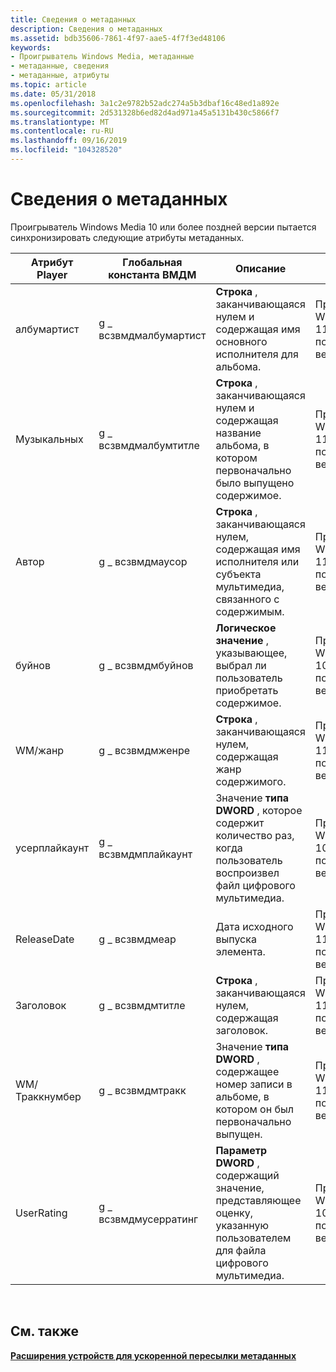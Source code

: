 ```yaml
---
title: Сведения о метаданных
description: Сведения о метаданных
ms.assetid: bdb35606-7861-4f97-aae5-4f7f3ed48106
keywords:
- Проигрыватель Windows Media, метаданные
- метаданные, сведения
- метаданные, атрибуты
ms.topic: article
ms.date: 05/31/2018
ms.openlocfilehash: 3a1c2e9782b52adc274a5b3dbaf16c48ed1a892e
ms.sourcegitcommit: 2d531328b6ed82d4ad971a45a5131b430c5866f7
ms.translationtype: MT
ms.contentlocale: ru-RU
ms.lasthandoff: 09/16/2019
ms.locfileid: "104328520"
---
```

# <a name="about-the-metadata"></a>Сведения о метаданных

Проигрыватель Windows Media 10 или более поздней версии пытается синхронизировать следующие атрибуты метаданных.



| Атрибут Player | Глобальная константа ВМДМ  | Описание                                                                                                 | Требуемая версия                  |
|------------------|-----------------------|-------------------------------------------------------------------------------------------------------------|-----------------------------------|
| албумартист      | g \_ всзвмдмалбумартист | **Строка** , заканчивающаяся нулем и содержащая имя основного исполнителя для альбома.                         | Проигрыватель Windows Media 11 или более поздней версии. |
| Музыкальных            | g \_ всзвмдмалбумтитле  | **Строка** , заканчивающаяся нулем и содержащая название альбома, в котором первоначально было выпущено содержимое.  | Проигрыватель Windows Media 11 или более поздней версии. |
| Автор           | g \_ всзвмдмаусор      | **Строка** , заканчивающаяся нулем, содержащая имя исполнителя или субъекта мультимедиа, связанного с содержимым.    | Проигрыватель Windows Media 11 или более поздней версии. |
| буйнов           | g \_ всзвмдмбуйнов      | **Логическое значение** , указывающее, выбрал ли пользователь приобретать содержимое.                                 | Проигрыватель Windows Media 10 или более поздней версии. |
| WM/жанр         | g \_ всзвмдмженре       | **Строка** , заканчивающаяся нулем, содержащая жанр содержимого.                                             | Проигрыватель Windows Media 11 или более поздней версии. |
| усерплайкаунт    | g \_ всзвмдмплайкаунт   | Значение **типа DWORD** , которое содержит количество раз, когда пользователь воспроизвел файл цифрового мультимедиа.                        | Проигрыватель Windows Media 10 или более поздней версии. |
| ReleaseDate      | g \_ всзвмдмеар        | Дата исходного выпуска элемента.                                                               | Проигрыватель Windows Media 11 или более поздней версии. |
| Заголовок            | g \_ всзвмдмтитле       | **Строка** , заканчивающаяся нулем, содержащая заголовок.                                                            | Проигрыватель Windows Media 11 или более поздней версии. |
| WM/Траккнумбер   | g \_ всзвмдмтракк       | Значение **типа DWORD** , содержащее номер записи в альбоме, в котором он был первоначально выпущен.         | Проигрыватель Windows Media 11 или более поздней версии. |
| UserRating       | g \_ всзвмдмусерратинг  | **Параметр DWORD** , содержащий значение, представляющее оценку, указанную пользователем для файла цифрового мультимедиа. | Проигрыватель Windows Media 10 или более поздней версии. |



 

## <a name="related-topics"></a>См. также

<dl> <dt>

[**Расширения устройств для ускоренной пересылки метаданных**](device-extensions-for-accelerated-metadata-transfer.md)
</dt> </dl>

 

 




